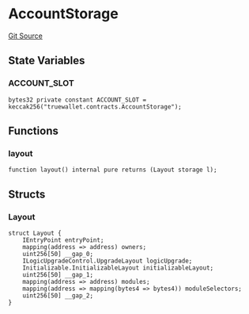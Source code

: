 # AccountStorage
[Git Source](https://github.com/TrueWallet/contracts/blob/43e94f0622a36448f24323cfe74a0e2604784f80/src/libraries/AccountStorage.sol)


## State Variables
### ACCOUNT_SLOT

```solidity
bytes32 private constant ACCOUNT_SLOT = keccak256("truewallet.contracts.AccountStorage");
```


## Functions
### layout


```solidity
function layout() internal pure returns (Layout storage l);
```

## Structs
### Layout

```solidity
struct Layout {
    IEntryPoint entryPoint;
    mapping(address => address) owners;
    uint256[50] __gap_0;
    ILogicUpgradeControl.UpgradeLayout logicUpgrade;
    Initializable.InitializableLayout initializableLayout;
    uint256[50] __gap_1;
    mapping(address => address) modules;
    mapping(address => mapping(bytes4 => bytes4)) moduleSelectors;
    uint256[50] __gap_2;
}
```

